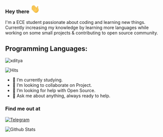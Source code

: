 ### Hey there <img src="https://raw.githubusercontent.com/ABSphreak/ABSphreak/master/gifs/Hi.gif" width="30px">

I'm a ECE student passionate about coding and learning new things. Currently increasing my knowledge by learning more languages while working on some small projects & contributing to open source community. 
## Programming Languages:
<p align="left"> <img src="https://komarev.com/ghpvc/?username=xditya&label=Views&color=blue&style=plastic" alt="xditya" /> </p>

![Hits](https://hits.seeyoufarm.com/api/count/incr/badge.svg?url=https://github.com/xditya/)

- 🔭 I’m currently studying.
- 👬 I’m looking to collaborate on Project.
- 👀 I’m looking for help with Open Source.
- 💬 Ask me about anything, always ready to help.


### Find me out at
[![Telegram](https://img.shields.io/badge/telegram-1b77FF.svg?style=for-the-badge&logo=telegram)](https://t.me/TheShielder)

![Github Stats](https://github-readme-stats.vercel.app/api?username=xditya&show_icons=true&title_color=fff&icon_color=79ff97&text_color=9f9f9f&bg_color=151515)

